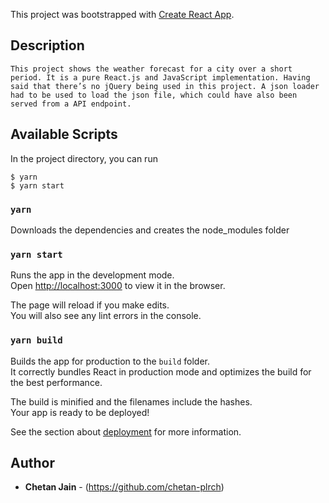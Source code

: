 This project was bootstrapped with [Create React App](https://github.com/facebook/create-react-app).

## Description

    This project shows the weather forecast for a city over a short period. It is a pure React.js and JavaScript implementation. Having said that there’s no jQuery being used in this project. A json loader had to be used to load the json file, which could have also been served from a API endpoint.

## Available Scripts

In the project directory, you can run

    $ yarn
    $ yarn start

### `yarn`

Downloads the dependencies and creates the node_modules folder<br />

### `yarn start`

Runs the app in the development mode.<br />
Open [http://localhost:3000](http://localhost:3000) to view it in the browser.

The page will reload if you make edits.<br />
You will also see any lint errors in the console.

### `yarn build`

Builds the app for production to the `build` folder.<br />
It correctly bundles React in production mode and optimizes the build for the best performance.

The build is minified and the filenames include the hashes.<br />
Your app is ready to be deployed!

See the section about [deployment](https://facebook.github.io/create-react-app/docs/deployment) for more information.

## Author

* **Chetan Jain** - (https://github.com/chetan-plrch)

